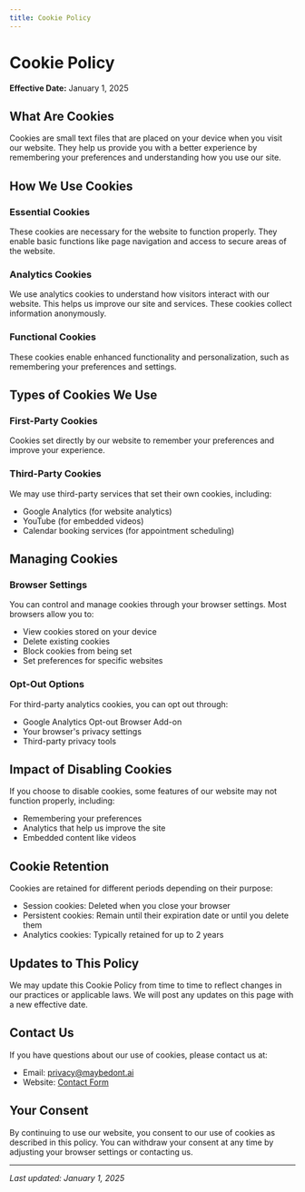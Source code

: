 ```yaml
---
title: Cookie Policy
---
```


# Cookie Policy

**Effective Date:** January 1, 2025

## What Are Cookies

Cookies are small text files that are placed on your device when you visit our website. They help us provide you with a better experience by remembering your preferences and understanding how you use our site.

## How We Use Cookies

### Essential Cookies
These cookies are necessary for the website to function properly. They enable basic functions like page navigation and access to secure areas of the website.

### Analytics Cookies
We use analytics cookies to understand how visitors interact with our website. This helps us improve our site and services. These cookies collect information anonymously.

### Functional Cookies
These cookies enable enhanced functionality and personalization, such as remembering your preferences and settings.

## Types of Cookies We Use

### First-Party Cookies
Cookies set directly by our website to remember your preferences and improve your experience.

### Third-Party Cookies
We may use third-party services that set their own cookies, including:
- Google Analytics (for website analytics)
- YouTube (for embedded videos)
- Calendar booking services (for appointment scheduling)

## Managing Cookies

### Browser Settings
You can control and manage cookies through your browser settings. Most browsers allow you to:
- View cookies stored on your device
- Delete existing cookies
- Block cookies from being set
- Set preferences for specific websites

### Opt-Out Options
For third-party analytics cookies, you can opt out through:
- Google Analytics Opt-out Browser Add-on
- Your browser's privacy settings
- Third-party privacy tools

## Impact of Disabling Cookies

If you choose to disable cookies, some features of our website may not function properly, including:
- Remembering your preferences
- Analytics that help us improve the site
- Embedded content like videos

## Cookie Retention

Cookies are retained for different periods depending on their purpose:
- Session cookies: Deleted when you close your browser
- Persistent cookies: Remain until their expiration date or until you delete them
- Analytics cookies: Typically retained for up to 2 years

## Updates to This Policy

We may update this Cookie Policy from time to time to reflect changes in our practices or applicable laws. We will post any updates on this page with a new effective date.

## Contact Us

If you have questions about our use of cookies, please contact us at:
- Email: privacy@maybedont.ai
- Website: [Contact Form](https://cal.com/kmillermd/30min)

## Your Consent

By continuing to use our website, you consent to our use of cookies as described in this policy. You can withdraw your consent at any time by adjusting your browser settings or contacting us.

---

*Last updated: January 1, 2025*